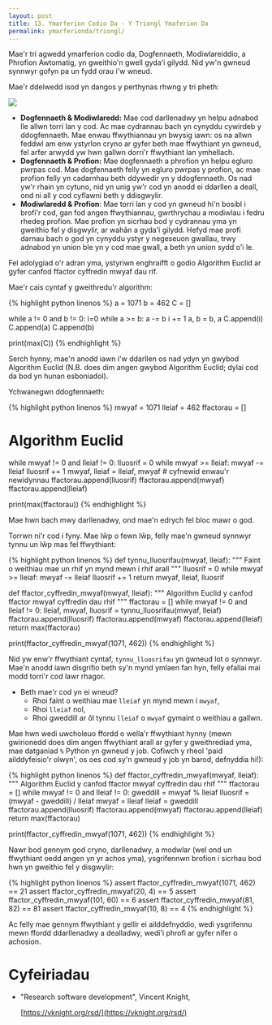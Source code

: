 ```yaml
---
layout: post
title: 13. Ymarferion Codio Da - Y Triongl Ymaferion Da
permalink: ymarferionda/triongl/
---
```


Mae'r tri agwedd ymarferion codio da, Dogfennaeth, Modiwlareiddio, a Phrofion
Awtomatig, yn gweithio'n gwell gyda'i gilydd.
Nid yw'n gwneud synnwyr gofyn pa un fydd orau i'w wneud.

Mae'r ddelwedd isod yn dangos y perthynas rhwng y tri pheth:

![]({{site.baseurl}}/delweddau/triongl.jpg)

+ **Dogfennaeth & Modiwlaredd:** Mae cod darllenadwy yn helpu adnabod lle allwn
torri lan y cod. Ac mae cydrannau bach yn cynyddu cywirdeb y ddogfennaeth. Mae
enwau ffwythiannau yn bwysig iawn: os na allwn feddwl am enw ystyrlon cryno ar
gyfer beth mae ffwythiant yn gwneud, fel arfer arwydd yw hwn gallwn dorri'r
ffwythiant lan ymhellach.
+ **Dogfennaeth & Profion:** Mae dogfennaeth a phrofion yn helpu egluro pwrpas
cod. Mae dogfennaeth felly yn egluro pwrpas y profion, ac mae profion felly yn
cadarnhau beth ddywedir yn y ddogfennaeth. Os nad yw'r rhain yn cytuno, nid yn
unig yw'r cod yn anodd ei ddarllen a deall, ond ni all y cod cyflawni beth y
ddisgwylir.
+ **Modiwlaredd & Profion**: Mae torri lan y cod yn gwneud hi'n bosibl i brofi'r
cod, gan fod angen ffwythiannau, gwrthrychau a modiwlau i fedru rhedeg profion.
Mae profion yn sicrhau bod y cydrannau yma yn gweithio fel y disgwylir, ar wahân
a gyda'i gilydd. Hefyd mae profi darnau bach o god yn cynyddu ystyr y negeseuon
gwallau, trwy adnabod yn union ble yn y cod mae gwall, a beth yn union sydd o'i
le.

Fel adolygiad o'r adran yma, ystyriwn enghraifft o godio Algorithm Euclid ar
gyfer canfod ffactor cyffredin mwyaf dau rif.

Mae'r cais cyntaf y gweithredu'r algorithm:

{% highlight python linenos %}
a = 1071
b = 462
C = []

while a != 0 and b != 0: i=0
    while a >= b:
        a -= b
        i += 1
    a, b = b, a
    C.append(i)
C.append(a)
C.append(b)

print(max(C))
{% endhighlight %}

Serch hynny, mae'n anodd iawn i'w ddarllen os nad ydyn yn gwybod Algorithm
Euclid (N.B. does dim angen gwybod Algorithm Euclid; dylai cod da bod yn hunan
esboniadol).

Ychwanegwn ddogfennaeth:

{% highlight python linenos %}
mwyaf = 1071
lleiaf = 462
ffactorau = []

# Algorithm Euclid
while mwyaf != 0 and lleiaf != 0:
    lluosrif = 0
    while mwyaf >= lleiaf:
        mwyaf -= lleiaf
        lluosrif += 1
    mwyaf, lleiaf = lleiaf, mwyaf # cyfnewid enwau'r newidynnau
    ffactorau.append(lluosrif)
ffactorau.append(mwyaf)
ffactorau.append(lleiaf)

print(max(ffactorau))
{% endhighlight %}

Mae hwn bach mwy darllenadwy, ond mae'n edrych fel bloc mawr o god.

Torrwn ni'r cod i fyny.
Mae lŵp o fewn lŵp, felly mae'n gwneud synnwyr tynnu un lŵp mas fel ffwythiant:

{% highlight python linenos %}
def tynnu_lluosrifau(mwyaf, lleiaf):
    """
    Faint o weithiau mae un rhif yn mynd mewn i rhif arall
    """
    lluosrif = 0
    while mwyaf >= lleiaf:
        mwyaf -= lleiaf
        lluosrif += 1
    return mwyaf, lleiaf, lluosrif

def ffactor_cyffredin_mwyaf(mwyaf, lleiaf):
    """
    Algorithm Euclid y canfod ffactor mwyaf cyffredin dau rhif
    """
    ffactorau = []
    while mwyaf != 0 and lleiaf != 0:
        lleiaf, mwyaf, lluosrif = tynnu_lluosrifau(mwyaf, lleiaf)
        ffactorau.append(lluosrif)
    ffactorau.append(mwyaf)
    ffactorau.append(lleiaf)
    return max(ffactorau)

print(ffactor_cyffredin_mwyaf(1071, 462))
{% endhighlight %}

Nid yw enw'r ffwythiant cyntaf, `tynnu_lluosrifau` yn gwneud lot o synnwyr.
Mae'n anodd iawn disgrifio beth sy'n mynd ymlaen fan hyn, felly efallai mai modd
torri'r cod lawr rhagor.

+ Beth mae'r cod yn ei wneud?
  + Rhoi faint o weithiau mae `lleiaf` yn mynd mewn i `mwyaf`,
  + Rhoi `lleiaf` nol,
  + Rhoi gweddill ar ôl tynnu `lleiaf` o `mwyaf` gymaint o weithiau a gallwn.

Mae hwn wedi uwcholeuo ffordd o wella'r ffwythiant hynny (mewn gwirionedd does
dim angen ffwythiant arall ar gyfer y gweithrediad yma, mae datganiad `%` Python
yn gwneud y job. Cofiwch y rheol 'paid ailddyfeisio'r olwyn', os oes cod sy'n
gwneud y job yn barod, defnyddia hi!):

{% highlight python linenos %}
def ffactor_cyffredin_mwyaf(mwyaf, lleiaf):
    """
    Algorithm Euclid y canfod ffactor mwyaf cyffredin dau rhif
    """
    ffactorau = []
    while mwyaf != 0 and lleiaf != 0:
        gweddill = mwyaf % lleiaf
        lluosrif = (mwyaf - gweddill) / lleiaf
        mwyaf = lleiaf
        lleiaf = gweddill
        ffactorau.append(lluosrif)
    ffactorau.append(mwyaf)
    ffactorau.append(lleiaf)
    return max(ffactorau)

print(ffactor_cyffredin_mwyaf(1071, 462))
{% endhighlight %}

Nawr bod gennym god cryno, darllenadwy, a modwlar (wel ond un ffwythiant oedd
angen yn yr achos yma), ysgrifennwn brofion i sicrhau bod hwn yn gweithio fel y
disgwylir:

{% highlight python linenos %}
assert ffactor_cyffredin_mwyaf(1071, 462) == 21
assert ffactor_cyffredin_mwyaf(20, 4) == 5
assert ffactor_cyffredin_mwyaf(101, 60) == 6
assert ffactor_cyffredin_mwyaf(81, 82) == 81
assert ffactor_cyffredin_mwyaf(10, 8) == 4
{% endhighlight %}

Ac felly mae gennym ffwythiant y gellir ei ailddefnyddio, wedi ysgrifennu mewn
ffordd ddarllenadwy a dealladwy, wedi'i phrofi ar gyfer nifer o achosion.

# Cyfeiriadau

+ "Research software development", Vincent Knight,

  [https://vknight.org/rsd/](https://vknight.org/rsd/)